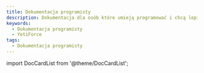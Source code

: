 ```yaml
---
title: Dokumentacja programisty
description: Dokumentacja dla osób które umieją programować i chcą lepiej poznać działanie systemu YetiForce.
keywords:
  - Dokumentacja programisty
  - YetiForce
tags:
  - Dokumentacja programisty
---
```


import DocCardList from '@theme/DocCardList';

<DocCardList />
